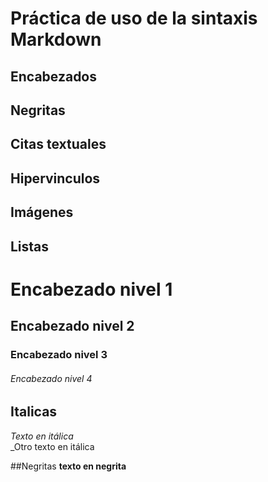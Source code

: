 # Práctica de uso de la sintaxis Markdown
## Encabezados
## Negritas
## Citas textuales
## Hipervinculos
## Imágenes
## Listas

# Encabezado nivel 1
## Encabezado nivel 2
### Encabezado nivel 3
###### Encabezado nivel 4


## Italicas 
*Texto en itálica*   
_Otro texto en itálica

##Negritas
**texto en negrita**
